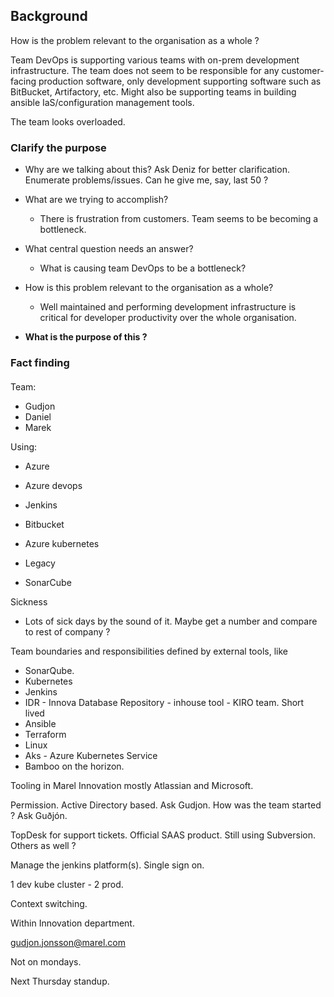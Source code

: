 ## Background

How is the problem relevant to the organisation as a whole ?

Team DevOps is supporting various teams with on-prem development infrastructure. The team does not seem to be responsible for any customer-facing production software, only development supporting software such as BitBucket, Artifactory, etc.
Might also be supporting teams in building ansible IaS/configuration management tools.

The team looks overloaded.

### Clarify the purpose

- Why are we talking about this? Ask Deniz for better clarification. Enumerate problems/issues. Can he give me, say, last 50 ?
- What are we trying to accomplish?
  - There is frustration from customers. Team seems to be becoming a bottleneck.
- What central question needs an answer? 
  - What is causing team DevOps to be a bottleneck?
- How is this problem relevant to the organisation as a whole?
    - Well maintained and performing development infrastructure is critical for developer productivity over the whole organisation.

- **What is the purpose of this ?**


### Fact finding

####
Team:

- Gudjon
- Daniel
- Marek

Using:
- Azure
- Azure devops
- Jenkins

- Bitbucket
- Azure kubernetes
- Legacy
- SonarCube

Sickness
- Lots of sick days by the sound of it. Maybe get a number and compare to rest of company ?

Team boundaries and responsibilities defined by external tools, like
- SonarQube.
- Kubernetes
- Jenkins
- IDR - Innova Database Repository - inhouse tool - KIRO team. Short lived
- Ansible
- Terraform
- Linux
- Aks - Azure Kubernetes Service
- Bamboo on the horizon.

Tooling in Marel Innovation mostly Atlassian and Microsoft.


Permission. Active Directory based. Ask Gudjon.
How was the team started ? Ask Guðjón.

TopDesk for support tickets. Official SAAS product.
Still using Subversion. Others as well ?

Manage the jenkins platform(s). Single sign on.


1 dev kube cluster - 2 prod.

Context switching.


Within Innovation department.


gudjon.jonsson@marel.com


Not on mondays.

Next Thursday standup.

